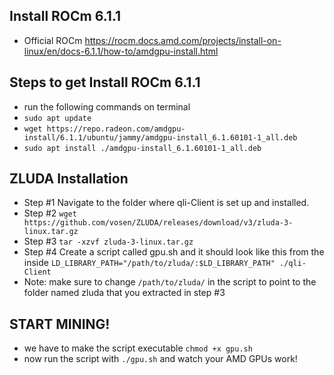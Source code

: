## **Install ROCm 6.1.1**
- Official ROCm https://rocm.docs.amd.com/projects/install-on-linux/en/docs-6.1.1/how-to/amdgpu-install.html


## **Steps to get Install ROCm 6.1.1**
- run the following commands on terminal
- ```sudo apt update```
- ```wget https://repo.radeon.com/amdgpu-install/6.1.1/ubuntu/jammy/amdgpu-install_6.1.60101-1_all.deb```
- ```sudo apt install ./amdgpu-install_6.1.60101-1_all.deb```


## **ZLUDA Installation**
- Step #1 Navigate to the folder where qli-Client is set up and installed.
- Step #2 ```wget https://github.com/vosen/ZLUDA/releases/download/v3/zluda-3-linux.tar.gz```
- Step #3 ```tar -xzvf zluda-3-linux.tar.gz```
- Step #4 Create a script called gpu.sh and it should look like this from the inside ```LD_LIBRARY_PATH="/path/to/zluda/:$LD_LIBRARY_PATH" ./qli-Client```
- Note: make sure to change `/path/to/zluda/` in the script to point to the folder named zluda that you extracted in step #3

## **START MINING!**
- we have to make the script executable ```chmod +x gpu.sh```
- now run the script with ```./gpu.sh``` and watch your AMD GPUs work!
